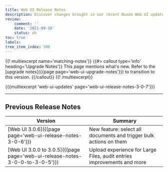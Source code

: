 ```yaml
---
title: Web UI Release Notes
description: Discover changes brought in our recent Nuxeo Web UI updates.
review:
    comment: ''
    date: '2021-09-16'
    status: ok
toc: true
labels:
tree_item_index: 500
---
```


{{! multiexcerpt name='matching-notes'}}
{{#> callout type='info' heading='Upgrade Notes'}}
This page mentions what's new. Refer to the [upgrade notes]({{page page='web-ui-upgrade-notes'}}) to transition to this version.
{{/callout}}
{{! /multiexcerpt}}

{{{multiexcerpt 'web-ui-updates' page='web-ui-release-notes-3-0-7'}}}

---

## Previous Release Notes

| Version                                                                       | Summary                                                                    |
| ----------------------------------------------------------------------------- | -------------------------------------------------------------------------- |
| [Web UI 3.0.6]({{page page='web-ui-release-notes-3-0-6'}})                    | New feature: select all documents and trigger bulk actions on them         |
| [Web UI 3.0.0 to 3.0.5]({{page page='web-ui-release-notes-3-0-0-to-3-0-5'}})  | Upload experience for Large Files, audit entries improvements and more     |
